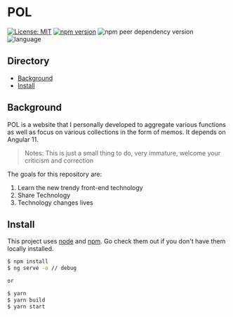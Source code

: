 # POL

[![License: MIT](https://img.shields.io/static/v1?label=Licence&message=LGPL&color=)](https://github.com/huangxing520/pol/blob/master/LICENSE)
[![npm version](https://img.shields.io/static/v1?label=npm&message=7.24.1&color=red)](https://github.com/huangxing520/pol)
![npm peer dependency version](https://img.shields.io/static/v1?label=Angular-Core&message=>=12.0.0&color=blue)
![language](https://img.shields.io/badge/Language-Typescript-orange.svg)
## Directory

- [Background](#background)
- [Install](#install)

[comment]: <> (- [Usage]&#40;#usage&#41;)

[comment]: <> (  - [Generator]&#40;#generator&#41;)

[comment]: <> (- [Badge]&#40;#badge&#41;)

[comment]: <> (- [Example Readmes]&#40;#example-readmes&#41;)

[comment]: <> (- [Related Efforts]&#40;#related-efforts&#41;)

[comment]: <> (- [Contributing]&#40;#contributing&#41;)

[comment]: <> (- [License]&#40;#license&#41;)

## Background
POL is a website that I personally developed to aggregate various functions as well as focus on various collections in the form of memos.
It depends on Angular 11.
> Notes: This is just a small thing to do, very immature, welcome your criticism and correction

The goals for this repository are:
1. Learn the new trendy front-end technology
2. Share Technology
3. Technology changes lives

## Install

This project uses [node](http://nodejs.org) and [npm](https://npmjs.com). Go check them out if you don't have them locally installed.

```sh
$ npm install 
$ ng serve -o // debug

or

$ yarn
$ yarn build
$ yarn start
```

[comment]: <> (## Usage)

[comment]: <> ([comment]: <> &#40;This is only a documentation package. You can print out [spec.md]&#40;spec.md&#41; to your console:&#41;)

[comment]: <> ([comment]: <> &#40;```sh&#41;)

[comment]: <> ([comment]: <> &#40;$ standard-readme-spec&#41;)

[comment]: <> ([comment]: <> &#40;# Prints out the standard-readme spec&#41;)

[comment]: <> ([comment]: <> &#40;```&#41;)

[comment]: <> (### Generator)

[comment]: <> ([comment]: <> &#40;To use the generator, look at [generator-standard-readme]&#40;https://github.com/RichardLitt/generator-standard-readme&#41;. There is a global executable to run the generator in that package, aliased as `standard-readme`.&#41;)


[comment]: <> (## License)

